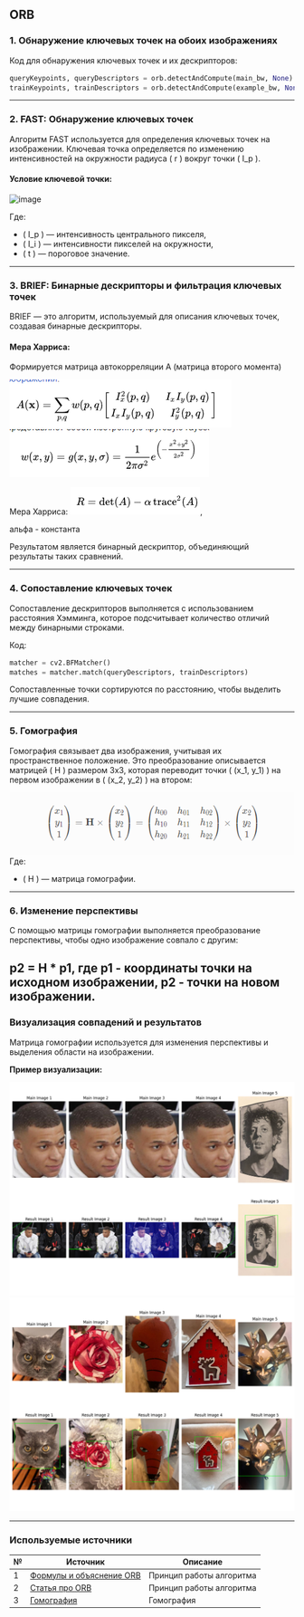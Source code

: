 ## ORB

### 1. **Обнаружение ключевых точек на обоих изображениях**
Код для обнаружения ключевых точек и их дескрипторов:
```python
queryKeypoints, queryDescriptors = orb.detectAndCompute(main_bw, None)
trainKeypoints, trainDescriptors = orb.detectAndCompute(example_bw, None)
```

---

### 2. **FAST: Обнаружение ключевых точек**
Алгоритм FAST используется для определения ключевых точек на изображении. Ключевая точка определяется по изменению интенсивностей на окружности радиуса \( r \) вокруг точки \( I_p \).

#### **Условие ключевой точки:**
![image](https://github.com/user-attachments/assets/8a66aa73-2503-4b19-b111-070bc6baa8df)

Где:
- \( I_p \) — интенсивность центрального пикселя,
- \( I_i \) — интенсивности пикселей на окружности,
- \( t \) — пороговое значение.

---
### 3. **BRIEF: Бинарные дескрипторы и фильтрация ключевых точек**
BRIEF — это алгоритм, используемый для описания ключевых точек, создавая бинарные дескрипторы.

#### **Мера Харриса:**
Формируется матрица автокорреляции A (матрица второго момента)

![alt text](image-1.png)
![alt text](image-2.png)

Мера Харриса: 
![alt text](image-3.png), 

альфа - константа

Результатом является бинарный дескриптор, объединяющий результаты таких сравнений.

---

### 4. **Сопоставление ключевых точек**
Сопоставление дескрипторов выполняется с использованием расстояния Хэмминга, которое подсчитывает количество отличий между бинарными строками.

Код:
```python
matcher = cv2.BFMatcher()
matches = matcher.match(queryDescriptors, trainDescriptors)
```

Сопоставленные точки сортируются по расстоянию, чтобы выделить лучшие совпадения.

---

### 5. **Гомография**
Гомография связывает два изображения, учитывая их пространственное положение. Это преобразование описывается матрицей \( H \) размером 3x3, которая переводит точки \( (x_1, y_1) \) на первом изображении в \( (x_2, y_2) \) на втором:

![alt text](image.png)
Где:
- \( H \) — матрица гомографии.

---

### 6. **Изменение перспективы**
С помощью матрицы гомографии выполняется преобразование перспективы, чтобы одно изображение совпало с другим:

p2 = H * p1, где 
p1 - координаты точки на исходном изображении, p2 - точки на новом изображении.
---

### **Визуализация совпадений и результатов**
Матрица гомографии используется для изменения перспективы и выделения области на изображении. 

**Пример визуализации:**

![Результаты](sample1.jpg)
![Результаты](sample2.jpg)

---

### Используемые источники

| №  | Источник                                                                                 | Описание                                   |
|----|------------------------------------------------------------------------------------------|-------------------------------------------|
| 1  | [Формулы и объяснение ORB](https://medium.com/@imhongxiaohui/explanation-of-orb-in-point-feature-extraction-1cdd9b82655a)       | Принцип работы алгоритма |
| 2  | [Статья про ORB](https://habr.com/ru/articles/414459/) | Принцип работы алгоритма    |
| 3  | [Гомография](https://waksoft.susu.ru/2020/03/26/primery-gomogrfii-s-ispolzovaniem-opencv/) | Гомография |
